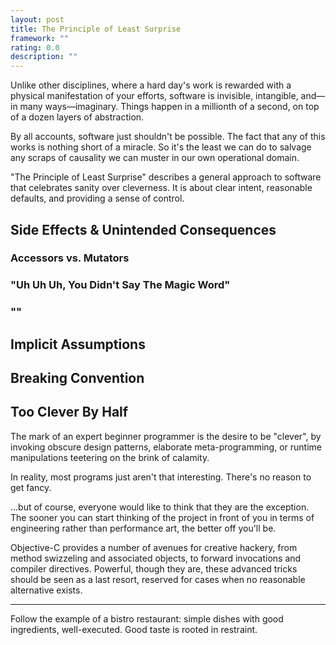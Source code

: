 ```yaml
---
layout: post
title: The Principle of Least Surprise
framework: ""
rating: 0.0
description: ""
---
```


Unlike other disciplines, where a hard day's work is rewarded with a physical manifestation of your efforts, software is invisible, intangible, and—in many ways—imaginary. Things happen in a millionth of a second, on top of a dozen layers of abstraction. 

By all accounts, software just shouldn't be possible. The fact that any of this works is nothing short of a miracle. So it's the least we can do to salvage any scraps of causality we can muster in our own operational domain.

"The Principle of Least Surprise" describes a general approach to software that celebrates sanity over cleverness. It is about clear intent, reasonable defaults, and providing a sense of control.

## Side Effects & Unintended Consequences

### Accessors vs. Mutators



### "Uh Uh Uh, You Didn't Say The Magic Word"



### ""

## Implicit Assumptions

## Breaking Convention


## Too Clever By Half

The mark of an expert beginner programmer is the desire to be "clever", by invoking obscure design patterns, elaborate meta-programming, or runtime manipulations teetering on the brink of calamity.

In reality, most programs just aren't that interesting. There's no reason to get fancy.

...but of course, everyone would like to think that they are the exception. The sooner you can start thinking of the project in front of you in terms of engineering rather than performance art, the better off you'll be.

Objective-C provides a number of avenues for creative hackery, from method swizzeling and associated objects, to forward invocations and compiler directives. Powerful, though they are, these advanced tricks should be seen as a last resort, reserved for cases when no reasonable alternative exists.



* * *

Follow the example of a bistro restaurant: simple dishes with good ingredients, well-executed. Good taste is rooted in restraint.
